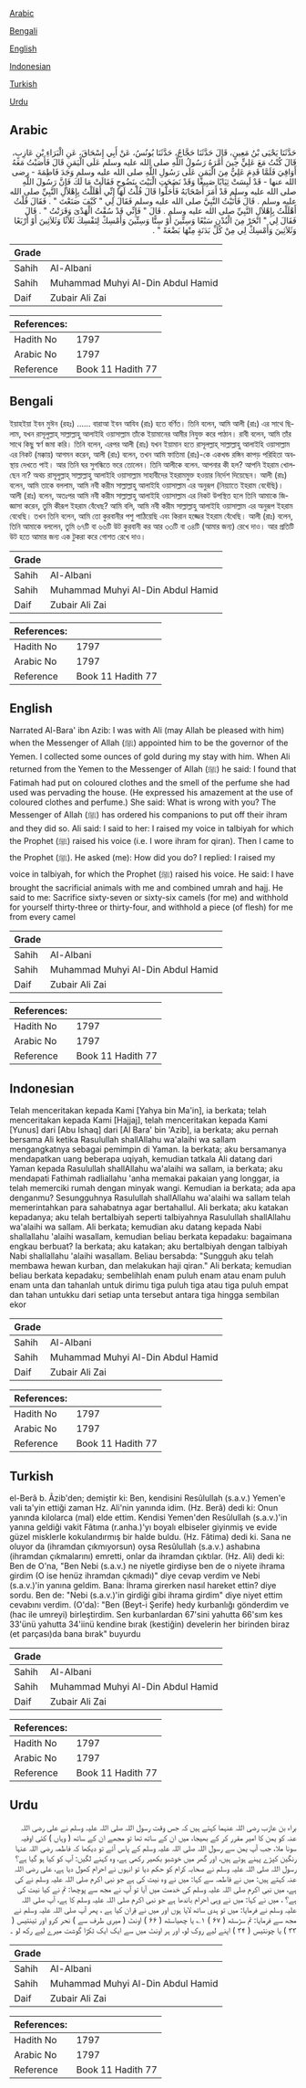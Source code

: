 [Arabic](#arabic)

[Bengali](#bengali)

[English](#english)

[Indonesian](#indonesian)

[Turkish](#turkish)

[Urdu](#urdu)

## Arabic


<div dir="rtl" lang="ar" style={{fontSize:'larger',backgroundColor:'#f8f9fa',padding:20}}>
حَدَّثَنَا يَحْيَى بْنُ مَعِينٍ، قَالَ حَدَّثَنَا حَجَّاجٌ، حَدَّثَنَا يُونُسُ، عَنْ أَبِي إِسْحَاقَ، عَنِ الْبَرَاءِ بْنِ عَازِبٍ، قَالَ كُنْتُ مَعَ عَلِيٍّ حِينَ أَمَّرَهُ رَسُولُ اللَّهِ صلى الله عليه وسلم عَلَى الْيَمَنِ قَالَ فَأَصَبْتُ مَعَهُ أَوَاقِيَ فَلَمَّا قَدِمَ عَلِيٌّ مِنَ الْيَمَنِ عَلَى رَسُولِ اللَّهِ صلى الله عليه وسلم وَجَدَ فَاطِمَةَ - رضى الله عنها - قَدْ لَبِسَتْ ثِيَابًا صَبِيغًا وَقَدْ نَضَحَتِ الْبَيْتَ بِنَضُوحٍ فَقَالَتْ مَا لَكَ فَإِنَّ رَسُولَ اللَّهِ صلى الله عليه وسلم قَدْ أَمَرَ أَصْحَابَهُ فَأَحَلُّوا قَالَ قُلْتُ لَهَا إِنِّي أَهْلَلْتُ بِإِهْلاَلِ النَّبِيِّ صلى الله عليه وسلم ‏.‏ قَالَ فَأَتَيْتُ النَّبِيَّ صلى الله عليه وسلم فَقَالَ لِي ‏"‏ كَيْفَ صَنَعْتَ ‏"‏ ‏.‏ فَقَالَ قُلْتُ أَهْلَلْتُ بِإِهْلاَلِ النَّبِيِّ صلى الله عليه وسلم ‏.‏ قَالَ ‏"‏ فَإِنِّي قَدْ سُقْتُ الْهَدْىَ وَقَرَنْتُ ‏"‏ ‏.‏ قَالَ فَقَالَ لِي ‏"‏ انْحَرْ مِنَ الْبُدْنِ سَبْعًا وَسِتِّينَ أَوْ سِتًّا وَسِتِّينَ وَأَمْسِكْ لِنَفْسِكَ ثَلاَثًا وَثَلاَثِينَ أَوْ أَرْبَعًا وَثَلاَثِينَ وَأَمْسِكْ لِي مِنْ كُلِّ بَدَنَةٍ مِنْهَا بَضْعَةً ‏"‏ ‏.‏
</div>
<div style={{backgroundColor:'#f8f9fa',padding:20, marginBottom: 10}}><table> <thead> <tr> <th>Grade</th> <th></th> </tr> </thead> <tbody> <tr><td>Sahih</td><td>Al-Albani</td></tr><tr><td>Sahih</td><td>Muhammad Muhyi Al-Din Abdul Hamid</td></tr><tr><td>Daif</td><td>Zubair Ali Zai</td></tr></tbody></table><table> <thead> <tr> <th>References:</th> <th></th> </tr> </thead> <tbody><tr><td>Hadith No</td><td>1797</td></tr><tr><td>Arabic No</td><td>1797</td></tr><tr><td>Reference</td><td>Book 11 Hadith 77</td></tr></tbody></table></div>

## Bengali


<div dir="ltr" lang="bn" style={{fontSize:'larger',backgroundColor:'#f8f9fa',padding:20}}>
ইয়াহইয়া ইবন মুঈন (রহঃ) ...... বারাআ ইবন আযিব (রাঃ) হতে বর্ণিত। তিনি বলেন, আমি আলী (রাঃ) এর সাথে ছিলাম, যখন রাসূলুল্লাহ্ সাল্লাল্লাহু আলাইহি ওয়াসাল্লাম তাঁকে ইয়ামানের আমীর নিযুক্ত করে পাঠান। রাবী বলেন, আমি তাঁর সাথে কিছু স্বর্ণ জমা করি। তিনি বলেন, এরপর আলী (রাঃ) যখন ইয়ামান হতে রাসূলল্লাহ্ সাল্লাল্লাহু আলাইহি ওয়াসাল্লাম এর নিকট (মক্কায়) আগমন করেন, আলী (রাঃ) বলেন, তখন আমি ফাতিমা (রাঃ)-কে একখন্ড রঙ্গিন কাপড় পরিহিতা অবস্থায় দেখতে পাই। আর তিনি ঘর সুগন্ধিতে ভরে তোলেন। তিনি আলীকে বলেন. আপনার কী হল? আপনি ইহরাম খোলছেন না? অথচ রাসূলুল্লাহ্ সাল্লাল্লাহু আলাইহি ওয়াসাল্লাম সাহাবীদের ইহরামমুক্ত হওয়ার নির্দেশ দিয়েছেন। আলী (রাঃ) বলেন, আমি তাকে বললাম, আমি নবী করীম সাল্লাল্লাহু আলাইহি ওয়াসাল্লাম এর অনুরূপ (নিয়্যাতে ইহরাম বেধেঁছি)। আলী (রাঃ) বলেন, অতঃপর আমি নবী করীম সাল্লাল্লাহু আলাইহি ওয়াসাল্লাম এর নিকট উপস্থিত হলে তিনি আমাকে জিজ্ঞাসা করেন, তুমি কীরূপ ইহরাম বেঁধেছ? আমি বলি, আমি নবী করীম সাল্লাল্লাহু আলাইহি ওয়াসাল্লাম এর অনুরূপ ইহরাম বেধেছি। তখন তিনি বলেন, আমি তো কুরবানীর পশু পাঠিয়েছি এবং কিরান হজ্জের ইহরাম বেঁধেছি। আলী (রাঃ) বলেন, তিনি আমাকে বললেন, তুমি ৬৭টি বা ৬৬টি উট কুরবানী কর আর ৩৩টি বা ৩৪টি (আমার জন্য) রেখে দাও। আর প্রতিটি উট হতে আমার জন্য এক টুকরা করে গোশত রেখে দাও।
</div>
<div style={{backgroundColor:'#f8f9fa',padding:20, marginBottom: 10}}><table> <thead> <tr> <th>Grade</th> <th></th> </tr> </thead> <tbody> <tr><td>Sahih</td><td>Al-Albani</td></tr><tr><td>Sahih</td><td>Muhammad Muhyi Al-Din Abdul Hamid</td></tr><tr><td>Daif</td><td>Zubair Ali Zai</td></tr></tbody></table><table> <thead> <tr> <th>References:</th> <th></th> </tr> </thead> <tbody><tr><td>Hadith No</td><td>1797</td></tr><tr><td>Arabic No</td><td>1797</td></tr><tr><td>Reference</td><td>Book 11 Hadith 77</td></tr></tbody></table></div>

## English


<div dir="ltr" lang="en" style={{fontSize:'larger',backgroundColor:'#f8f9fa',padding:20}}>
Narrated Al-Bara' ibn Azib: I was with Ali (may Allah be pleased with him) when the Messenger of Allah (ﷺ) appointed him to be the governor of the Yemen. I collected some ounces of gold during my stay with him. When Ali returned from the Yemen to the Messenger of Allah (ﷺ) he said: I found that Fatimah had put on coloured clothes and the smell of the perfume she had used was pervading the house. (He expressed his amazement at the use of coloured clothes and perfume.) She said: What is wrong with you? The Messenger of Allah (ﷺ) has ordered his companions to put off their ihram and they did so. Ali said: I said to her: I raised my voice in talbiyah for which the Prophet (ﷺ) raised his voice (i.e. I wore ihram for qiran). Then I came to the Prophet (ﷺ). He asked (me): How did you do? I replied: I raised my voice in talbiyah, for which the Prophet (ﷺ) raised his voice. He said: I have brought the sacrificial animals with me and combined umrah and hajj. He said to me: Sacrifice sixty-seven or sixty-six camels (for me) and withhold for yourself thirty-three or thirty-four, and withhold a piece (of flesh) for me from every camel
</div>
<div style={{backgroundColor:'#f8f9fa',padding:20, marginBottom: 10}}><table> <thead> <tr> <th>Grade</th> <th></th> </tr> </thead> <tbody> <tr><td>Sahih</td><td>Al-Albani</td></tr><tr><td>Sahih</td><td>Muhammad Muhyi Al-Din Abdul Hamid</td></tr><tr><td>Daif</td><td>Zubair Ali Zai</td></tr></tbody></table><table> <thead> <tr> <th>References:</th> <th></th> </tr> </thead> <tbody><tr><td>Hadith No</td><td>1797</td></tr><tr><td>Arabic No</td><td>1797</td></tr><tr><td>Reference</td><td>Book 11 Hadith 77</td></tr></tbody></table></div>

## Indonesian


<div dir="ltr" lang="id" style={{fontSize:'larger',backgroundColor:'#f8f9fa',padding:20}}>
Telah menceritakan kepada Kami [Yahya bin Ma'in], ia berkata; telah menceritakan kepada Kami [Hajjaj], telah menceritakan kepada Kami [Yunus] dari [Abu Ishaq] dari [Al Bara' bin 'Azib], ia berkata; aku pernah bersama Ali ketika Rasulullah shallAllahu wa'alaihi wa sallam mengangkatnya sebagai pemimpin di Yaman. Ia berkata; aku bersamanya mendapatkan uang beberapa uqiyah, kemudian tatkala Ali datang dari Yaman kepada Rasulullah shallAllahu wa'alaihi wa sallam, ia berkata; aku mendapati Fathimah radliallahu 'anha memakai pakaian yang longgar, ia telah memerciki rumah dengan minyak wangi. Kemudian ia berkata; ada apa denganmu? Sesungguhnya Rasulullah shallAllahu wa'alaihi wa sallam telah memerintahkan para sahabatnya agar bertahallul. Ali berkata; aku katakan kepadanya; aku telah bertalbiyah seperti talbiyahnya Rasulullah shallAllahu wa'alaihi wa sallam. Ali berkata; kemudian aku datang kepada Nabi shallallahu 'alaihi wasallam, kemudian beliau berkata kepadaku: bagaimana engkau berbuat? Ia berkata; aku katakan; aku bertalbiyah dengan talbiyah Nabi shallallahu 'alaihi wasallam. Beliau bersabda: "Sungguh aku telah membawa hewan kurban, dan melakukan haji qiran." Ali berkata; kemudian beliau berkata kepadaku; sembelihlah enam puluh enam atau enam puluh enam unta dan tahanlah untuk dirimu tiga puluh tiga atau tiga puluh empat dan tahan untukku dari setiap unta tersebut antara tiga hingga sembilan ekor
</div>
<div style={{backgroundColor:'#f8f9fa',padding:20, marginBottom: 10}}><table> <thead> <tr> <th>Grade</th> <th></th> </tr> </thead> <tbody> <tr><td>Sahih</td><td>Al-Albani</td></tr><tr><td>Sahih</td><td>Muhammad Muhyi Al-Din Abdul Hamid</td></tr><tr><td>Daif</td><td>Zubair Ali Zai</td></tr></tbody></table><table> <thead> <tr> <th>References:</th> <th></th> </tr> </thead> <tbody><tr><td>Hadith No</td><td>1797</td></tr><tr><td>Arabic No</td><td>1797</td></tr><tr><td>Reference</td><td>Book 11 Hadith 77</td></tr></tbody></table></div>

## Turkish


<div dir="ltr" lang="tr" style={{fontSize:'larger',backgroundColor:'#f8f9fa',padding:20}}>
el-Berâ b. Âzib'den; demiştir ki: Ben, kendisini Resûlullah (s.a.v.) Yemen'e vali ta'yin ettiği zaman Hz. Ali'nin yanında idim. (Hz. Berâ) dedi ki: Onun yanında kilolarca (mal) elde ettim. Kendisi Yemen'den Resûlullah (s.a.v.)'in yanına geldiği vakit Fâtıma (r.anha.)'yı boyalı elbiseler giyinmiş ve evide güzel misklerle kokulandırmış bir halde buldu. (Hz. Fâtima) dedi ki. Sana ne oluyor da (ihramdan çıkmıyorsun) oysa Resûlullah (s.a.v.) ashabına (ihramdan çıkmalarını) emretti, onlar da ihramdan çıktılar. (Hz. Ali) dedi ki: Ben de O'na, "Ben Nebi (s.a.v.) ne niyetle girdiyse ben de o niyete ihrama girdim (O ise henüz ihramdan çıkmadı)" diye cevap verdim ve Nebi (s.a.v.)'in yanına geldim. Bana: İhrama girerken nasıl hareket ettin? diye sordu. Ben de: "Nebi (s.a.v.)'in girdiği gibi ihrama girdim" diye niyet ettim cevabı­nı verdim. (O'da): "Ben (Beyt-i Şerife) hedy kurbanlığı gönderdim ve (hac ile umreyi) birleştirdim. Sen kurbanlardan 67'sini yahutta 66'sım kes 33'ünü yahutta 34'iinü kendine bırak (kestiğin) develerin her birinden biraz (et parçası)da bana bırak" buyurdu
</div>
<div style={{backgroundColor:'#f8f9fa',padding:20, marginBottom: 10}}><table> <thead> <tr> <th>Grade</th> <th></th> </tr> </thead> <tbody> <tr><td>Sahih</td><td>Al-Albani</td></tr><tr><td>Sahih</td><td>Muhammad Muhyi Al-Din Abdul Hamid</td></tr><tr><td>Daif</td><td>Zubair Ali Zai</td></tr></tbody></table><table> <thead> <tr> <th>References:</th> <th></th> </tr> </thead> <tbody><tr><td>Hadith No</td><td>1797</td></tr><tr><td>Arabic No</td><td>1797</td></tr><tr><td>Reference</td><td>Book 11 Hadith 77</td></tr></tbody></table></div>

## Urdu


<div dir="rtl" lang="ur" style={{fontSize:'larger',backgroundColor:'#f8f9fa',padding:20}}>
براء بن عازب رضی اللہ عنہما کہتے ہیں کہ جس وقت رسول اللہ صلی اللہ علیہ وسلم نے علی رضی اللہ عنہ کو یمن کا امیر مقرر کر کے بھیجا، میں ان کے ساتھ تھا تو مجھے ان کے ساتھ ( وہاں ) کئی اوقیہ سونا ملا، جب آپ یمن سے رسول اللہ صلی اللہ علیہ وسلم کے پاس آئے تو دیکھا کہ فاطمہ رضی اللہ عنہا رنگین کپڑے پہنے ہوئے ہیں، اور گھر میں خوشبو بکھیر رکھی ہے، وہ کہنے لگیں: آپ کو کیا ہو گیا ہے؟ رسول اللہ صلی اللہ علیہ وسلم نے صحابہ کرام کو حکم دیا تو انہوں نے احرام کھول دیا ہے، علی رضی اللہ عنہ کہتے ہیں: میں نے فاطمہ سے کہا: میں نے وہ نیت کی ہے جو نبی اکرم صلی اللہ علیہ وسلم نے کی ہے، میں نبی اکرم صلی اللہ علیہ وسلم کی خدمت میں آیا تو آپ نے مجھ سے پوچھا: تم نے کیا نیت کی ہے؟ ، میں نے کہا: میں نے وہی احرام باندھا ہے جو نبی اکرم صلی اللہ علیہ وسلم کا ہے، آپ صلی اللہ علیہ وسلم نے فرمایا: میں تو ہدی ساتھ لایا ہوں اور میں نے قِران کیا ہے ، پھر آپ صلی اللہ علیہ وسلم نے مجھ سے فرمایا: تم سڑسٹھ ( ۶۷ ) ۱؎ یا چھیاسٹھ ( ۶۶ ) اونٹ ( میری طرف سے ) نحر کرو اور تینتیس ( ۳۳ ) یا چونتیس ( ۳۴ ) اپنے لیے روک لو، اور ہر اونٹ میں سے ایک ایک ٹکڑا گوشت میرے لیے رکھ لو ۔
</div>
<div style={{backgroundColor:'#f8f9fa',padding:20, marginBottom: 10}}><table> <thead> <tr> <th>Grade</th> <th></th> </tr> </thead> <tbody> <tr><td>Sahih</td><td>Al-Albani</td></tr><tr><td>Sahih</td><td>Muhammad Muhyi Al-Din Abdul Hamid</td></tr><tr><td>Daif</td><td>Zubair Ali Zai</td></tr></tbody></table><table> <thead> <tr> <th>References:</th> <th></th> </tr> </thead> <tbody><tr><td>Hadith No</td><td>1797</td></tr><tr><td>Arabic No</td><td>1797</td></tr><tr><td>Reference</td><td>Book 11 Hadith 77</td></tr></tbody></table></div>